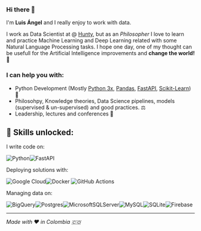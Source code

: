 ### Hi there 👋
I'm **Luis Ángel** and I really enjoy to work with data.

I work as Data Scientist at @ [Hunty](https://hunty.com), but as an *Philosopher* I love to learn and practice Machine Learning and Deep Learning related with some Natural Language Processing tasks.
I hope one day, one of my thought can be usefull for the Artificial Intelligence improvements and **change the world! 🚀**

### I can help you with:

 - Python Development (Mostly [Python 3x](https://www.python.org/), [Pandas](https://pandas.pydata.org/), [FastAPI](https://fastapi.tiangolo.com), [Scikit-Learn](https://scikit-learn.org/stable/)) 🐍
 - Philosohpy, Knowledge theories, Data Science pipelines, models (supervised & un-supervised) and good practices. ⚖
 - Leadership, lectures and conferences 📣

## 💪 Skills unlocked:
I write code on:

![Python](https://img.shields.io/badge/python-3670A0?style=for-the-badge&logo=python&logoColor=ffdd54)![FastAPI](https://img.shields.io/badge/FastAPI-005571?style=for-the-badge&logo=fastapi)



Deploying solutions with:

![Google Cloud](https://img.shields.io/badge/Google%20Cloud-%234285F4.svg?style=for-the-badge&logo=google-cloud&logoColor=white)![Docker](https://img.shields.io/badge/docker-%230db7ed.svg?style=for-the-badge&logo=docker&logoColor=white) ![GitHub Actions](https://img.shields.io/badge/github%20actions-%232671E5.svg?style=for-the-badge&logo=githubactions&logoColor=white)

Managing data on:

![BigQuery](https://img.shields.io/badge/Google%20Big%20Query-0466C8?logo=Big%20Query&logoColor=fff&style=for-the-badge)![Postgres](https://img.shields.io/badge/postgres-%23316192.svg?style=for-the-badge&logo=postgresql&logoColor=white)![MicrosoftSQLServer](https://img.shields.io/badge/Microsoft%20SQL%20Server-CC2927?style=for-the-badge&logo=microsoft%20sql%20server&logoColor=white)![MySQL](https://img.shields.io/badge/MySQL-%23316192.svg?style=for-the-badge&logo=MYSQL&logoColor=white)![SQLite](https://img.shields.io/badge/SQLite-9cf?style=for-the-badge&logo=SQLite&logoColor=blue)![Firebase](https://img.shields.io/badge/Firebase-039BE5?style=for-the-badge&logo=Firebase&logoColor=yellow)

***

*Made with ❤️ in Colombia 🇨🇴*
<!--
**lamazabuelg/lamazabuelg** is a ✨ _special_ ✨ repository because its `README.md` (this file) appears on your GitHub profile.
